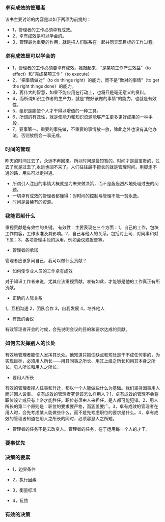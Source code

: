 ### 卓有成效的管理者

该书主要讨论的内容是以如下两项为前提的：

+ 1，管理者的工作必须卓有成效。
+ 2，卓有成效是可以学会的。	
+ 3，管理最为重要的作用，就是把人们联系在一起共同实现目标的工作过程。

### 卓有成效是可以学会的

- 1，管理者的工作必须要卓有成效。推敲起来，“是某项工作产生效益”（to  effect）和“完成某项工作”（to execute）
- 2，“把事情做对”（to do things right）的能力，而不是“做对的事情”（to get the right things done）的能力。
- 3，再伟大的智慧，如果不能应用在行动上，也将只是毫无意义的资料。
- 4，而所谓知识工作者的生产力，就是“做好该做的事情”的能力，也就是有效性。
- 5，组织是能使个人才干得以增值的一种工具。
- 6，所谓的有效性，就是使能力和知识资源能够产生更多更好成果的一种手段。
- 7，要事第一。重要的事先做，不重要的事情放一放，除此之外也没有其他办法，否则放倒会一事无成。

### 时间的管理

 昨天的时间过去了，永远不再回来。所以时间是最短暂的。时间才是最宝贵的，过去了就是过去了,永远也回不来了。人们往往最不擅长的就是管理时间。用脚走不通的路，用头可以走得通。

+ 所谓引人注目的事情大概就是为未来做决策，而不是轰轰烈烈地处理过去的问题。
+ 一切卓有成效的管理者都懂得：对时间的控制与管理不能一劳永逸。
+ 时间是最稀有的资源。

### 我能贡献什么
重视贡献是有效性的关键。
有效性：主要表现在三个方面：1，自己的工作，包块工作内容，工作水准及其影响。2，自己与他人的关系，包括对上司、对同事和对下属；3，各项管理手段的运用，例如会议或报告等。

- 管理者的承诺

管理者应该多问自己，我可以做什么贡献？

- 如何使专业人员的工作卓有成效

对于知识工作者来说，尤其应该重视贡献。唯有如此，才能够是他的工作真正有所贡献。

- 正确的人际关系

1，互相沟通 2，团队合作 3，自我发展 4，培养他人
- 有效的会议

有效管理者开会的时候，会先说明会议的目的和要求达成的贡献。

### 如何去发挥别人的长处
有效地管理者能使人发挥其长处。他知道只抓住缺点和短处是干不成任何事的，为实现目标，必须用人所长——用其同事之所长、用其上级之所长和用其本身之所长。见人所长和用人之所长。

- 要用人所长 

有效的管理者择人任事和升迁，都以一个人能做些什么为基础。我们坚持因事用人而非因人设事。
卓有成效的管理者究竟该怎么样用人？1，卓有成效的管理不会将职位设计成只有上帝才能胜任。职位必须由人来担任，是人都可能犯错。2，用人所长的第二个原则是：职位的要求要严格，而涵盖要广。3，卓有成效的管理者在用人时，会先考虑某人能做些什么，而不是先考虑职位的要求是什么。4，卓有成效的管理者知道在用人之所长的同时，必须容忍人之所短。

- 管理者的任务不是去改变人。管理者的任务，在于运用每一个人的才干。


### 要事优先



### 决策的要素

+ 1，边界条件

+ 2，执行因素

+ 3，衡量标准

+ 4，反馈

### 有效的决策

